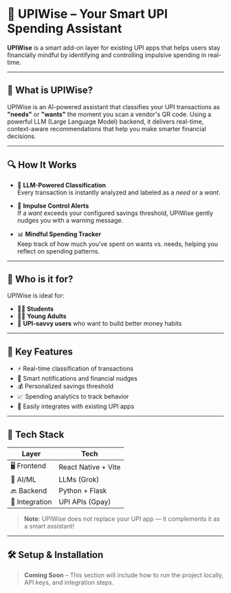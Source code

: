 # 💸 UPIWise – Your Smart UPI Spending Assistant

**UPIWise** is a smart add-on layer for existing UPI apps that helps users stay financially mindful by identifying and controlling impulsive spending in real-time.

---

## 🚀 What is UPIWise?

UPIWise is an AI-powered assistant that classifies your UPI transactions as **"needs"** or **"wants"** the moment you scan a vendor's QR code. Using a powerful LLM (Large Language Model) backend, it delivers real-time, context-aware recommendations that help you make smarter financial decisions.

---

## 🔍 How It Works

- 🧠 **LLM-Powered Classification**  
  Every transaction is instantly analyzed and labeled as a *need* or a *want*.

- 🚦 **Impulse Control Alerts**  
  If a *want* exceeds your configured savings threshold, UPIWise gently nudges you with a warning message.

- 📊 **Mindful Spending Tracker**  
  Keep track of how much you’ve spent on wants vs. needs, helping you reflect on spending patterns.

---

## 🎯 Who is it for?

UPIWise is ideal for:
- 🧑‍🎓 **Students**
- 👩‍💼 **Young Adults**
- 📱 **UPI-savvy users** who want to build better money habits

---

## 🌟 Key Features

- ⚡ Real-time classification of transactions
- 💬 Smart notifications and financial nudges
- 💰 Personalized savings threshold
- 📈 Spending analytics to track behavior
- 🔗 Easily integrates with existing UPI apps

---

## 🧩 Tech Stack

| Layer         | Tech                             |
|---------------|----------------------------------|
| 🖥 Frontend    | React Native + Vite |
| 🧠 AI/ML       | LLMs (Grok) |
| 🔙 Backend     | Python + Flask                 |
| 🔌 Integration | UPI APIs (Gpay) |

> **Note**: UPIWise does not replace your UPI app — it complements it as a smart assistant!

---

## 🛠️ Setup & Installation

> **Coming Soon** – This section will include how to run the project locally, API keys, and integration steps.




